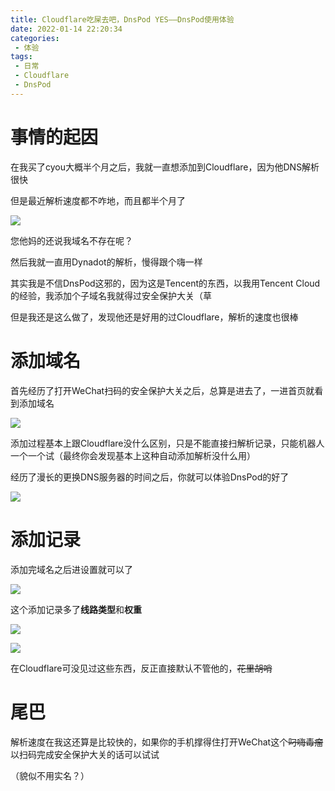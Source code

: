 ```yaml
---
title: Cloudflare吃屎去吧，DnsPod YES——DnsPod使用体验
date: 2022-01-14 22:20:34
categories: 
 - 体验
tags:
 - 日常
 - Cloudflare
 - DnsPod
---
```


# 事情的起因

在我买了cyou大概半个月之后，我就一直想添加到Cloudflare，因为他DNS解析很快

但是最近解析速度都不咋地，而且都半个月了

![](https://pic.lanta.cyou/img/2022-01-14_22-25.png)

您他妈的还说我域名不存在呢？

然后我就一直用Dynadot的解析，慢得跟个嗨一样

其实我是不信DnsPod这邪的，因为这是Tencent的东西，以我用Tencent Cloud的经验，我添加个子域名我就得过安全保护大关（草

但是我还是这么做了，发现他还是好用的过Cloudflare，解析的速度也很棒

# 添加域名

首先经历了打开WeChat扫码的安全保护大关之后，总算是进去了，一进首页就看到添加域名

![](https://pic.lanta.cyou/img/2022-01-14_22-28.png)

添加过程基本上跟Cloudflare没什么区别，只是不能直接扫解析记录，只能机器人一个一个试（最终你会发现基本上这种自动添加解析没什么用）

经历了漫长的更换DNS服务器的时间之后，你就可以体验DnsPod的好了

![](https://pic.lanta.cyou/img/2022-01-14_22-29.png)

# 添加记录

添加完域名之后进设置就可以了

![](https://pic.lanta.cyou/img/2022-01-14_22-30.png)

这个添加记录多了**线路类型**和**权重**

![](https://pic.lanta.cyou/img/2022-01-14_22-31.png)

![](https://pic.lanta.cyou/img/2022-01-14_22-31_1.png)

在Cloudflare可没见过这些东西，反正直接默认不管他的，~~花里胡哨~~

# 尾巴

解析速度在我这还算是比较快的，如果你的手机撑得住打开WeChat这个~~叼嗨毒瘤~~以扫码完成安全保护大关的话可以试试

（貌似不用实名？）
